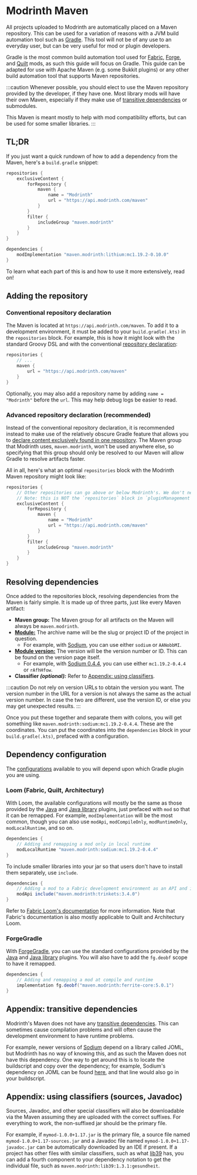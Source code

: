 # Modrinth Maven

All projects uploaded to Modrinth are automatically placed on a Maven repository. This can be used for a variation of reasons with a JVM build automation tool such as [Gradle]. This tool will not be of any use to an everyday user, but can be very useful for mod or plugin developers.

Gradle is the most common build automation tool used for [Fabric][Fabric Loom], [Forge][ForgeGradle], and [Quilt][Quilt Loom] mods, as such this guide will focus on Gradle. This guide can be adapted for use with Apache Maven (e.g. some Bukkit plugins) or any other build automation tool that supports Maven repositories.

:::caution
Whenever possible, you should elect to use the Maven repository provided by the developer, if they have one. Most library mods will have their own Maven, especially if they make use of [transitive dependencies](#appendix-transitive-dependencies) or submodules.

This Maven is meant mostly to help with mod compatibility efforts, but can be used for some smaller libraries.
:::

## TL;DR

If you just want a quick rundown of how to add a dependency from the Maven, here's a `build.gradle` snippet:

```groovy
repositories {
    exclusiveContent {
        forRepository {
            maven {
                name = "Modrinth"
                url = "https://api.modrinth.com/maven"
            }
        }
        filter {
            includeGroup "maven.modrinth"
        }
    }
}

dependencies {
    modImplementation "maven.modrinth:lithium:mc1.19.2-0.10.0"
}
```

To learn what each part of this is and how to use it more extensively, read on!

## Adding the repository

### Conventional repository declaration

The Maven is located at `https://api.modrinth.com/maven`. To add it to a development environment, it must be added to your `build.gradle(.kts)` in the `repositories` block. For example, this is how it might look with the standard Groovy DSL and with the conventional [repository declaration]:

```groovy
repositories {
    // ...
    maven {
        url = "https://api.modrinth.com/maven"
    }
}
```

Optionally, you may also add a repository name by adding `name = "Modrinth"` before the `url`. This may help debug logs be easier to read.

### Advanced repository declaration (recommended)

Instead of the conventional repository declaration, it is recommended instead to make use of the relatively obscure Gradle feature that allows you to [declare content exclusively found in one repository]. The Maven group that Modrinth uses, `maven.modrinth`, won't be used anywhere else, so specifying that this group should only be resolved to our Maven will allow Gradle to resolve artifacts faster.

All in all, here's what an optimal `repositories` block with the Modrinth Maven repository might look like:

```groovy
repositories {
    // Other repositories can go above or below Modrinth's. We don't need priority :)
    // Note: this is NOT the `repositories` block in `pluginManagement`! This is its own block.
    exclusiveContent {
        forRepository {
            maven {
                name = "Modrinth"
                url = "https://api.modrinth.com/maven"
            }
        }
        filter {
            includeGroup "maven.modrinth"
        }
    }
}
```

## Resolving dependencies

Once added to the repositories block, resolving dependencies from the Maven is fairly simple. It is made up of three parts, just like every Maven artifact:

- **Maven group:** The Maven group for all artifacts on the Maven will always be `maven.modrinth`.
- [**Module:**][Module] The archive name will be the slug or project ID of the project in question.
  - For example, with [Sodium], you can use either `sodium` or `AANobbMI`.
- [**Module version:**][Module version] The version will be the version number or ID. This can be found on the version page itself.
  - For example, with [Sodium 0.4.4], you can use either `mc1.19.2-0.4.4` or `rAfhHfow`.
- **Classifier *(optional):*** Refer to [Appendix: using classifiers](#appendix-using-classifiers-sources-javadoc).

:::caution
Do not rely on version URLs to obtain the version you want. The version number in the URL for a version is not always the same as the actual version number. In case the two are different, use the version ID, or else you may get unexpected results.
:::

Once you put these together and separate them with colons, you will get something like `maven.modrinth:sodium:mc1.19.2-0.4.4`. These are the coordinates. You can put the coordinates into the `dependencies` block in your `build.gradle(.kts)`, prefaced with a configuration.

## Dependency configuration

The [configurations] available to you will depend upon which Gradle plugin you are using.

### Loom (Fabric, Quilt, Architectury)

With Loom, the available configurations will mostly be the same as those provided by the [Java][Java plugin] and [Java library][Java library plugin] plugins, just prefaced with `mod` so that it can be remapped. For example, `modImplementation` will be the most common, though you can also use `modApi`, `modCompileOnly`, `modRuntimeOnly`, `modLocalRuntime`, and so on.

```groovy
dependencies {
    // Adding and remapping a mod only in local runtime
    modLocalRuntime "maven.modrinth:sodium:mc1.19.2-0.4.4"
}
```

To include smaller libraries into your jar so that users don't have to install them separately, use `include`. 

```groovy
dependencies {
    // Adding a mod to a Fabric development environment as an API and including it within yours
    modApi include("maven.modrinth:trinkets:3.4.0")
}
```

Refer to [Fabric Loom's documentation][Fabric Loom] for more information. Note that Fabric's documentation is also mostly applicable to Quilt and Architectury Loom.

### ForgeGradle

With [ForgeGradle], you can use the standard configurations provided by the [Java][Java plugin] and [Java library][Java library plugin] plugins. You will also have to add the `fg.deobf` scope to have it remapped.

```groovy
dependencies {
    // Adding and remapping a mod at compile and runtime
    implementation fg.deobf("maven.modrinth:ferrite-core:5.0.1")
}
```

## Appendix: transitive dependencies

Modrinth's Maven does not have any [transitive dependencies]. This can sometimes cause compilation problems and will often cause the development environment to have runtime problems.

For example, newer versions of [Sodium] depend on a library called JOML, but Modrinth has no way of knowing this, and as such the Maven does not have this dependency. One way to get around this is to locate the buildscript and copy over the dependency; for example, Sodium's dependency on JOML can be found [here][Sodium JOML], and that line would also go in your buildscript.

## Appendix: using classifiers (sources, Javadoc)

Sources, Javadoc, and other special classifiers will also be downloadable via the Maven assuming they are uploaded with the correct suffixes. For everything to work, the non-suffixed jar should be the primary file.

For example, if `mymod-1.0.0+1.17.jar` is the primary file, a source file named `mymod-1.0.0+1.17-sources.jar` and a Javadoc file named `mymod-1.0.0+1.17-javadoc.jar` can be automatically downloaded by an IDE if present. If a project has other files with similar classifiers, such as what [lib39] has, you can add a fourth component to your dependency notation to get the individual file, such as `maven.modrinth:lib39:1.3.1:gesundheit`.

[Gradle]: https://gradle.org
[repository declaration]: https://docs.gradle.org/current/userguide/declaring_repositories.html#sec:declaring_custom_repository
[declare content exclusively found in one repository]: https://docs.gradle.org/current/userguide/declaring_repositories.html#declaring_content_exclusively_found_in_one_repository
[Module]: https://docs.gradle.org/current/userguide/dependency_management_terminology.html#sub:terminology_module
[Module version]: https://docs.gradle.org/current/userguide/dependency_management_terminology.html#sub:terminology_module_version
[configurations]: https://docs.gradle.org/current/userguide/declaring_dependencies.html#sec:what-are-dependency-configurations
[Java plugin]: https://docs.gradle.org/current/userguide/java_plugin.html#tab:configurations
[Java library plugin]: https://docs.gradle.org/current/userguide/java_library_plugin.html#sec:java_library_configurations_graph
[transitive dependencies]: https://docs.gradle.org/current/userguide/dependency_management_terminology.html#sub:terminology_transitive_dependency

[Fabric Loom]: https://fabricmc.net/wiki/documentation:fabric_loom
[ForgeGradle]: https://github.com/MinecraftForge/ForgeGradle
[Quilt Loom]: https://github.com/QuiltMC/quilt-loom

[Sodium]: https://modrinth.com/mod/sodium
[Sodium 0.4.4]: https://modrinth.com/mod/sodium/version/mc1.19.2-0.4.4
[Sodium JOML]: https://github.com/CaffeineMC/sodium-fabric/blob/73473e8bc0517df69caa2c457e74dd577d505f3d/build.gradle#L31
[lib39]: https://modrinth.com/mod/lib39/version/1.3.1
